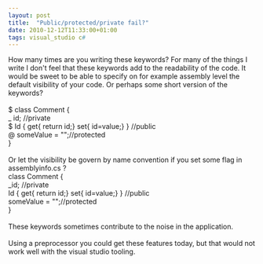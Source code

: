 ```yaml
---
layout: post
title:  "Public/protected/private fail?"
date: 2010-12-12T11:33:00+01:00
tags: visual_studio c#
---
```


How many times are you writing these keywords? For many of the things I write I don't feel that these keywords add to the readability of the code. It would be sweet to be able to specify on for example assembly level the default visibility of your code. Or perhaps some short version of the keywords? <br><br>
$ class Comment {<br>
 _ id; //private<br>
 $ Id { get{ return id;} set{ id=value;} } //public<br>
 @ someValue = "";//protected<br>
}<br><br>
Or let the visibility be govern by name convention if you set some flag in assemblyinfo.cs ? <br>
class Comment {<br>
 _id; //private<br>
 Id { get{ return id;} set{ id=value;} } //public<br>
 someValue = "";//protected<br>
}<br><br>
These keywords sometimes contribute to the noise in the application.<br><br>
Using a preprocessor you could get these features today, but that would not work well with the visual studio tooling.
<div style="clear: both;"></div>